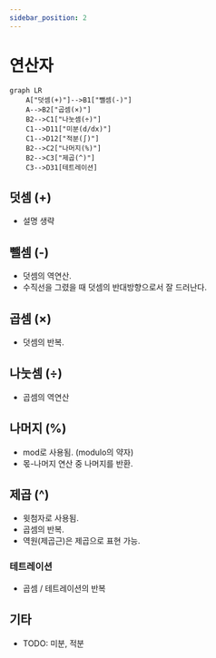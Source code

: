 ```yaml
---
sidebar_position: 2
---
```

# 연산자
```mermaid
graph LR
    A["덧셈(+)"]-->B1["뺄셈(-)"]
    A-->B2["곱셈(×)"]
    B2-->C1["나눗셈(÷)"]
    C1-->D11["미분(d/dx)"]
    C1-->D12["적분(∫)"]
    B2-->C2["나머지(%)"]
    B2-->C3["제곱(^)"]
    C3-->D31[테트레이션]
```

## 덧셈 (+)
* 설명 생략

## 뺄셈 (-)
* 덧셈의 역연산.
* 수직선을 그렸을 때 덧셈의 반대방향으로서 잘 드러난다.

## 곱셈 (×)
* 덧셈의 반복.

## 나눗셈 (÷)
* 곱셈의 역연산

## 나머지 (%)
* mod로 사용됨. (modulo의 약자)
* 몫-나머지 연산 중 나머지를 반환.

## 제곱 (^)
* 윗첨자로 사용됨.
* 곱셈의 반복.
* 역원(제곱근)은 제곱으로 표현 가능.

### 테트레이션
* 곱셈 / 테트레이션의 반복

## 기타
* TODO: 미분, 적분
